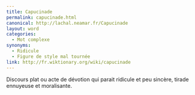 ```yaml
---
title: Capucinade
permalink: capucinade.html
canonical: http://lachal.neamar.fr/Capucinade
layout: word
categories:
  - Mot complexe
synonyms:
  - Ridicule
  - Figure de style mal tournée
link: http://fr.wiktionary.org/wiki/capucinade
---
```


Discours plat ou acte de dévotion qui parait ridicule et peu sincère, tirade ennuyeuse et moralisante.

